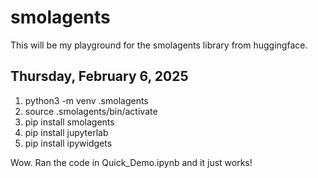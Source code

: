 # smolagents

This will be my playground for the smolagents library from huggingface.

## Thursday, February 6, 2025

 1) python3 -m venv .smolagents
 2) source .smolagents/bin/activate
 3) pip install smolagents
 4) pip install jupyterlab
 5) pip install ipywidgets

 Wow. Ran the code in Quick_Demo.ipynb and it just works! 